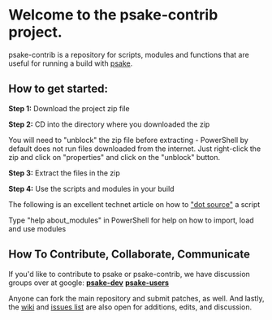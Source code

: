 ﻿Welcome to the psake-contrib project.
=====================================

psake-contrib is a repository for scripts, modules and functions that are useful for running a build with [psake](http://github.com/JamesKovacs/psake).


## How to get started:

**Step 1:** Download the project zip file 

**Step 2:** CD into the directory where you downloaded the zip 

You will need to "unblock" the zip file before extracting - PowerShell by default does not run files downloaded from the internet.
Just right-click the zip and click on "properties" and click on the "unblock" button.

**Step 3:** Extract the files in the zip

**Step 4:** Use the scripts and modules in your build 

The following is an excellent technet article on how to ["dot source"](http://technet.microsoft.com/en-us/library/ee176949.aspx) a script

Type "help about_modules" in PowerShell for help on how to import, load and use modules

## How To Contribute, Collaborate, Communicate

If you'd like to contribute to psake or psake-contrib, we have discussion groups over at google: **[psake-dev](http://groups.google.com/group/psake-dev)** **[psake-users](http://groups.google.com/group/psake-users)**

Anyone can fork the main repository and submit patches, as well. And lastly, the [wiki](http://wiki.github.com/JamesKovacs/psake-contrib/) and [issues list](http://github.com/JamesKovacs/psake-contrib/issues) are also open for additions, edits, and discussion.
